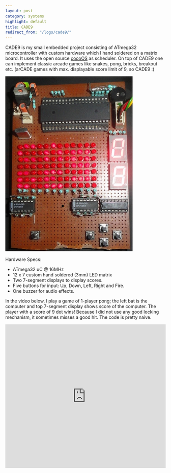 ```yaml
---
layout: post
category: systems
highlight: default
title: CADE9
redirect_from: "/logs/cade9/"
---
```


CADE9 is my small embedded project consisting of ATmega32 microcontroller with custom hardware which I hand soldered on a matrix board. It uses the open source [cocoOS](http://www.cocoos.net) as scheduler. On top of CADE9 one can implement classic arcade games like snakes, pong, bricks, breakout etc. (arCADE games with max. displayable score limit of 9, so CADE9 :)

<div class="post-image">
  <img src="/images/cade9.jpg"/>
</div>

Hardware Specs:

- ATmega32 uC @ 16MHz
- 12 x 7 custom hand soldered (3mm) LED matrix
- Two 7-segment displays to display scores.
- Five buttons for input: Up, Down, Left, Right and Fire.
- One buzzer for audio effects.

In the video below, I play a game of 1-player pong; the left bat is the computer and top 7-segment display shows score of the computer. The player with a score of 9 dot wins! Because I did not use any good locking mechanism, it sometimes misses a good hit. The code is pretty naive.

<div class="post-image"><iframe width="100%" height="450" src="http://www.youtube.com/embed/F4D6QbLzOpM?rel=0" frameborder="0" allowfullscreen></iframe></div>
